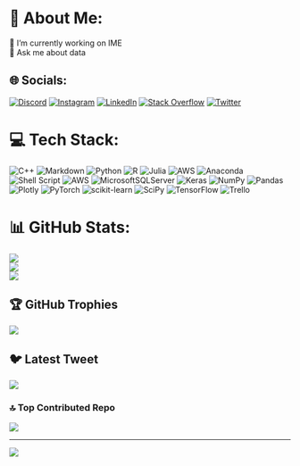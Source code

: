 # 💫 About Me:
🔭 I’m currently working on IME<br>💬 Ask me about data


## 🌐 Socials:
[![Discord](https://img.shields.io/badge/Discord-%237289DA.svg?logo=discord&logoColor=white)](https://discord.gg/Hellch!ef#5336) [![Instagram](https://img.shields.io/badge/Instagram-%23E4405F.svg?logo=Instagram&logoColor=white)](https://instagram.com/thedatascientist) [![LinkedIn](https://img.shields.io/badge/LinkedIn-%230077B5.svg?logo=linkedin&logoColor=white)](https://linkedin.com/in/ali-sadeghi-aghili) [![Stack Overflow](https://img.shields.io/badge/-Stackoverflow-FE7A16?logo=stack-overflow&logoColor=white)](https://stackoverflow.com/users/ali-sadeghi-aghili) [![Twitter](https://img.shields.io/badge/Twitter-%231DA1F2.svg?logo=Twitter&logoColor=white)](https://twitter.com/alisadeghi67) 

# 💻 Tech Stack:
![C++](https://img.shields.io/badge/c++-%2300599C.svg?style=for-the-badge&logo=c%2B%2B&logoColor=white) ![Markdown](https://img.shields.io/badge/markdown-%23000000.svg?style=for-the-badge&logo=markdown&logoColor=white) ![Python](https://img.shields.io/badge/python-3670A0?style=for-the-badge&logo=python&logoColor=ffdd54) ![R](https://img.shields.io/badge/r-%23276DC3.svg?style=for-the-badge&logo=r&logoColor=white) 	![Julia](https://img.shields.io/badge/-Julia-9558B2?style=for-the-badge&logo=julia&logoColor=white) ![AWS](https://img.shields.io/badge/AWS-%23FF9900.svg?style=for-the-badge&logo=amazon-aws&logoColor=white) ![Anaconda](https://img.shields.io/badge/Anaconda-%2344A833.svg?style=for-the-badge&logo=anaconda&logoColor=white) ![Shell Script](https://img.shields.io/badge/shell_script-%23121011.svg?style=for-the-badge&logo=gnu-bash&logoColor=white) ![AWS](https://img.shields.io/badge/AWS-%23FF9900.svg?style=for-the-badge&logo=amazon-aws&logoColor=white) ![MicrosoftSQLServer](https://img.shields.io/badge/Microsoft%20SQL%20Sever-CC2927?style=for-the-badge&logo=microsoft%20sql%20server&logoColor=white) ![Keras](https://img.shields.io/badge/Keras-%23D00000.svg?style=for-the-badge&logo=Keras&logoColor=white) ![NumPy](https://img.shields.io/badge/numpy-%23013243.svg?style=for-the-badge&logo=numpy&logoColor=white) ![Pandas](https://img.shields.io/badge/pandas-%23150458.svg?style=for-the-badge&logo=pandas&logoColor=white) ![Plotly](https://img.shields.io/badge/Plotly-%233F4F75.svg?style=for-the-badge&logo=plotly&logoColor=white) ![PyTorch](https://img.shields.io/badge/PyTorch-%23EE4C2C.svg?style=for-the-badge&logo=PyTorch&logoColor=white) ![scikit-learn](https://img.shields.io/badge/scikit--learn-%23F7931E.svg?style=for-the-badge&logo=scikit-learn&logoColor=white) ![SciPy](https://img.shields.io/badge/SciPy-%230C55A5.svg?style=for-the-badge&logo=scipy&logoColor=%white) ![TensorFlow](https://img.shields.io/badge/TensorFlow-%23FF6F00.svg?style=for-the-badge&logo=TensorFlow&logoColor=white) ![Trello](https://img.shields.io/badge/Trello-%23026AA7.svg?style=for-the-badge&logo=Trello&logoColor=white)
# 📊 GitHub Stats:
![](https://github-readme-stats.vercel.app/api?username=alisadeghiaghili&theme=dark&hide_border=false&include_all_commits=true&count_private=true)<br/>
![](https://github-readme-streak-stats.herokuapp.com/?user=alisadeghiaghili&theme=dark&hide_border=false)<br/>
![](https://github-readme-stats.vercel.app/api/top-langs/?username=alisadeghiaghili&theme=dark&hide_border=false&include_all_commits=true&count_private=true&layout=compact)

## 🏆 GitHub Trophies
![](https://github-profile-trophy.vercel.app/?username=alisadeghiaghili&theme=radical&no-frame=false&no-bg=true&margin-w=4)

## 🐦 Latest Tweet
[![](https://gtce.itsvg.in/api?username=alisadeghi67)](https://github.com/VishwaGauravIn/github-twitter-card-embed)

### 🔝 Top Contributed Repo
![](https://github-contributor-stats.vercel.app/api?username=alisadeghiaghili&limit=5&theme=dark&combine_all_yearly_contributions=true)

---
[![](https://visitcount.itsvg.in/api?id=alisadeghiaghili&icon=0&color=0)](https://visitcount.itsvg.in)
